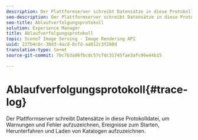 ```yaml
---
description: Der Plattformserver schreibt Datensätze in diese Protokolldatei, um Warnungen und Fehler aufzuzeichnen, Ereignisse zum Starten, Herunterfahren und Laden von Katalogen aufzuzeichnen.
seo-description: Der Plattformserver schreibt Datensätze in diese Protokolldatei, um Warnungen und Fehler aufzuzeichnen, Ereignisse zum Starten, Herunterfahren und Laden von Katalogen aufzuzeichnen.
seo-title: Ablaufverfolgungsprotokoll
solution: Experience Manager
title: Ablaufverfolgungsprotokoll
topic: Scene7 Image Serving - Image Rendering API
uuid: 227b4c6c-38d3-4acd-8cfd-aa812c3f260d
translation-type: tm+mt
source-git-commit: 7bc7b3a86fbcdc57cfdc31745fae3afc06e44b15

---
```



# Ablaufverfolgungsprotokoll{#trace-log}

Der Plattformserver schreibt Datensätze in diese Protokolldatei, um Warnungen und Fehler aufzuzeichnen, Ereignisse zum Starten, Herunterfahren und Laden von Katalogen aufzuzeichnen.


